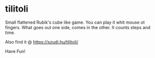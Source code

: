 # tilitoli

Small flattened Rubik's cube like game.
You can play it whit mouse ot fingers.
What goes out one side, comes in the other.
It counts steps and time.

Also find it @ https://szudi.hu/tilitoli/

Have Fun!
